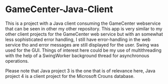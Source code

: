 # GameCenter-Java-Client
This is a project with a Java client consuming the GameCenter webservice that can be seen in other my other repository. 
This app is very similar to my other client projects for the GameCenter web service but with an somewhat less sophisticated error handling, I still have error-handling in the web service tho and error messages are still displayed for the user. Swing was used for the GUI. 
Things of interest here could be my use of multithreading with the help of a SwingWorker background thread for asynchronous operations.

Please note that Java project 3 is the one that is of relevance here, Java project 4 is a client project for the Microsoft Crouns database.
